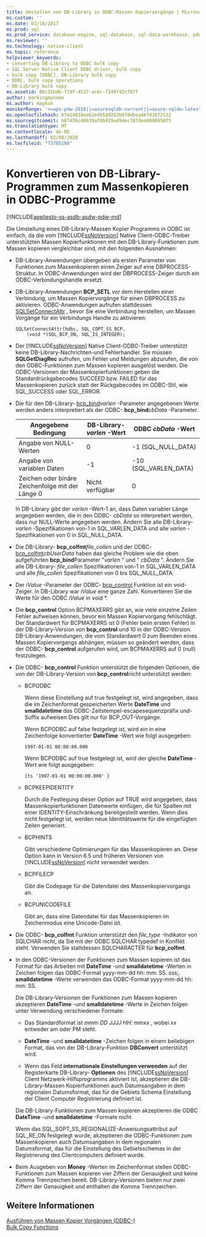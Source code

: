 ```yaml
---
title: Umstellen von DB-Library in ODBC-Massen Kopiervorgänge | Microsoft-Dokumentation
ms.custom: ''
ms.date: 03/16/2017
ms.prod: sql
ms.prod_service: database-engine, sql-database, sql-data-warehouse, pdw
ms.reviewer: ''
ms.technology: native-client
ms.topic: reference
helpviewer_keywords:
- converting DB-Library to ODBC bulk copy
- SQL Server Native Client ODBC driver, bulk copy
- bulk copy [ODBC], DB-Library bulk copy
- ODBC, bulk copy operations
- DB-Library bulk copy
ms.assetid: 0bc15bdb-f19f-4537-ac6c-f249f42cf07f
author: markingmyname
ms.author: maghan
monikerRange: '>=aps-pdw-2016||=azuresqldb-current||=azure-sqldw-latest||>=sql-server-2016||=sqlallproducts-allversions||>=sql-server-linux-2017||=azuresqldb-mi-current'
ms.openlocfilehash: b7e14018ea62edb5dd262b87ddbea467d1872132
ms.sourcegitcommit: b87d36c46b39af8b929ad94ec707dee8800950f5
ms.translationtype: MT
ms.contentlocale: de-DE
ms.lasthandoff: 02/08/2020
ms.locfileid: "73785186"
---
```

# <a name="converting-from-db-library-to-odbc-bulk-copy"></a>Konvertieren von DB-Library-Programmen zum Massenkopieren in ODBC-Programme
[!INCLUDE[appliesto-ss-asdb-asdw-pdw-md](../../includes/appliesto-ss-asdb-asdw-pdw-md.md)]

  Die Umstellung eines DB-Library-Massen Kopier Programms in ODBC ist einfach, da die vom [!INCLUDE[ssNoVersion](../../includes/ssnoversion-md.md)] Native Client-ODBC-Treiber unterstützten Massen Kopierfunktionen mit den DB-Library-Funktionen zum Massen kopieren vergleichbar sind, mit den folgenden Ausnahmen:  
  
-   DB-Library-Anwendungen übergeben als ersten Parameter von Funktionen zum Massenkopieren einen Zeiger auf eine DBPROCESS-Struktur. In ODBC-Anwendungen wird der DBPROCESS-Zeiger durch ein ODBC-Verbindungshandle ersetzt.  
  
-   DB-Library-Anwendungen **BCP_SETL** vor dem Herstellen einer Verbindung, um Massen Kopiervorgänge für einen DBPROCESS zu aktivieren. ODBC-Anwendungen aufrufen stattdessen [SQLSetConnectAttr](../../relational-databases/native-client-odbc-api/sqlsetconnectattr.md) , bevor Sie eine Verbindung herstellen, um Massen Vorgänge für ein Verbindungs Handle zu aktivieren:  
  
    ```  
    SQLSetConnectAttr(hdbc, SQL_COPT_SS_BCP,  
        (void *)SQL_BCP_ON, SQL_IS_INTEGER);  
    ```  
  
-   Der [!INCLUDE[ssNoVersion](../../includes/ssnoversion-md.md)] Native Client-ODBC-Treiber unterstützt keine DB-Library-Nachrichten-und Fehlerhandler. Sie müssen **SQLGetDiagRec** aufrufen, um Fehler und Meldungen abzurufen, die von den ODBC-Funktionen zum Massen kopieren ausgelöst werden. Die ODBC-Versionen der Massenkopierfunktionen geben die Standardrückgabecodes SUCCEED bzw. FAILED für das Massenkopieren zurück statt der Rückgabecodes im ODBC-Stil, wie SQL_SUCCESS oder SQL_ERROR.  
  
-   Die für den DB-Library- [bcp_bind](../../relational-databases/native-client-odbc-extensions-bulk-copy-functions/bcp-bind.md)*varlen* -Parameter angegebenen Werte werden anders interpretiert als der ODBC- **bcp_bind**_cbData_ -Parameter.  
  
    |Angegebene Bedingung|DB-Library- *varlen* -Wert|ODBC *cbData* -Wert|  
    |-------------------------|--------------------------------|-------------------------|  
    |Angabe von NULL-Werten|0|-1 (SQL_NULL_DATA)|  
    |Angabe von variablen Daten|-1|-10 (SQL_VARLEN_DATA)|  
    |Zeichen oder binäre Zeichenfolge mit der Länge 0|Nicht verfügbar|0|  
  
     In DB-Library gibt der *varlen* -Wert-1 an, dass Daten variabler Länge angegeben werden, die in den ODBC- *cbData* so interpretiert werden, dass nur NULL-Werte angegeben werden. Ändern Sie alle DB-Library- *varlen* -Spezifikationen von-1 in SQL_VARLEN_DATA und alle *varlen* -Spezifikationen von 0 in SQL_NULL_DATA.  
  
-   Die DB-Library- **bcp_colfmt**_file_collen_ und der ODBC- [bcp_colfmt](../../relational-databases/native-client-odbc-extensions-bulk-copy-functions/bcp-colfmt.md)*cbUserData* haben das gleiche Problem wie die oben aufgeführten **bcp_bind**Parameter "_varlen_ " und " *cbData* ". Ändern Sie alle DB-Library- *file_collen* Spezifikationen von-1 in SQL_VARLEN_DATA und alle *file_collen* Spezifikationen von 0 bis SQL_NULL_DATA.  
  
-   Der *iValue* -Parameter der ODBC- [bcp_control](../../relational-databases/native-client-odbc-extensions-bulk-copy-functions/bcp-control.md) Funktion ist ein void-Zeiger. In DB-Library war *iValue* eine ganze Zahl. Konvertieren Sie die Werte für den ODBC *iValue* in void *.  
  
-   Die **bcp_control** Option BCPMAXERRS gibt an, wie viele einzelne Zeilen Fehler aufweisen können, bevor ein Massen Kopiervorgang fehlschlägt. Der Standardwert für BCPMAXERRS ist 0 (Fehler beim ersten Fehler) in der DB-Library-Version von **bcp_control** und 10 in der ODBC-Version. DB-Library-Anwendungen, die vom Standardwert 0 zum Beenden eines Massen Kopiervorgangs abhängen, müssen so geändert werden, dass der ODBC- **bcp_control** aufgerufen wird, um BCPMAXERRS auf 0 (null) festzulegen.  
  
-   Die ODBC- **bcp_control** Funktion unterstützt die folgenden Optionen, die von der DB-Library-Version von **bcp_control**nicht unterstützt werden:  
  
    -   BCPODBC  
  
         Wenn diese Einstellung auf true festgelegt ist, wird angegeben, dass die im Zeichenformat gespeicherten Werte **DateTime** und **smalldatetime** das ODBC-Zeitstempel-escapesequenzpräfix und-Suffix aufweisen Dies gilt nur für BCP_OUT-Vorgänge.  
  
         Wenn BCPODBC auf false festgelegt ist, wird ein in eine Zeichenfolge konvertierter **DateTime** -Wert wie folgt ausgegeben:  
  
        ```  
        1997-01-01 00:00:00.000  
        ```  
  
         Wenn BCPODBC auf true festgelegt ist, wird der gleiche **DateTime** -Wert wie folgt ausgegeben:  
  
        ```  
        {ts '1997-01-01 00:00:00.000' }  
        ```  
  
    -   BCPKEEPIDENTITY  
  
         Durch die Festlegung dieser Option auf TRUE wird angegeben, dass Massenkopierfunktionen Datenwerte einfügen, die für Spalten mit einer IDENTITY-Einschränkung bereitgestellt werden. Wenn dies nicht festgelegt ist, werden neue Identitätswerte für die eingefügten Zeilen generiert.  
  
    -   BCPHINTS  
  
         Gibt verschiedene Optimierungen für das Massenkopieren an. Diese Option kann in Version 6.5 und früheren Versionen von [!INCLUDE[ssNoVersion](../../includes/ssnoversion-md.md)] nicht verwendet werden.  
  
    -   BCPFILECP  
  
         Gibt die Codepage für die Datendatei des Massenkopiervorgangs an.  
  
    -   BCPUNICODEFILE  
  
         Gibt an, dass eine Datendatei für das Massenkopieren im Zeichenmodus eine Unicode-Datei ist.  
  
-   Die ODBC- **bcp_colfmt** Funktion unterstützt den *file_type* -Indikator von SQLCHAR nicht, da Sie mit der ODBC SQLCHAR typedef in Konflikt steht. Verwenden Sie stattdessen SQLCHARACTER für **bcp_colfmt**.  
  
-   In den ODBC-Versionen der Funktionen zum Massen kopieren ist das Format für das Arbeiten mit **DateTime** -und **smalldatetime** -Werten in Zeichen folgen das ODBC-Format yyyy-mm-dd hh: mm: SS. sss;. **smalldatetime** -Werte verwenden das ODBC-Format yyyy-mm-dd hh: mm: SS.  
  
     Die DB-Library-Versionen der Funktionen zum Massen kopieren akzeptieren **DateTime** -und **smalldatetime** -Werte in Zeichen folgen unter Verwendung verschiedener Formate:  
  
    -   Das Standardformat ist *mmm DD JJJJ HH: mmxx* , wobei *xx* entweder am oder PM steht.  
  
    -   **DateTime** -und **smalldatetime** -Zeichen folgen in einem beliebigen Format, das von der DB-Library-Funktion **DBConvert** unterstützt wird.  
  
    -   Wenn das Feld **internationale Einstellungen verwenden** auf der Registerkarte DB-Library- **Optionen** des [!INCLUDE[ssNoVersion](../../includes/ssnoversion-md.md)] Client Netzwerk-Hilfsprogramms aktiviert ist, akzeptieren die DB-Library-Massen Kopierfunktionen auch Datumsangaben in dem regionalen Datumsformat, das für die Gebiets Schema Einstellung der Client Computer Registrierung definiert ist.  
  
     Die DB-Library-Funktionen zum Massen kopieren akzeptieren die ODBC **DateTime** -und **smalldatetime** -Formate nicht.  
  
     Wenn das SQL_SOPT_SS_REGIONALIZE-Anweisungsattribut auf SQL_RE_ON festgelegt wurde, akzeptieren die ODBC-Funktionen zum Massenkopieren auch Datumsangaben in dem regionalen Datumsformat, das für die Einstellung des Gebietsschemas in der Registrierung des Clientcomputers definiert wurde.  
  
-   Beim Ausgeben von **Money** -Werten im Zeichenformat stellen ODBC-Funktionen zum Massen kopieren vier Ziffern der Genauigkeit und keine Komma Trennzeichen bereit. DB-Library-Versionen bieten nur zwei Ziffern der Genauigkeit und enthalten die Komma Trennzeichen.  
  
## <a name="see-also"></a>Weitere Informationen  
 [Ausführen von Massen Kopier Vorgängen &#40;ODBC-&#41;](../../relational-databases/native-client-odbc-bulk-copy-operations/performing-bulk-copy-operations-odbc.md)   
 [Bulk Copy Functions](../../relational-databases/native-client-odbc-extensions-bulk-copy-functions/sql-server-driver-extensions-bulk-copy-functions.md)  
  
  
